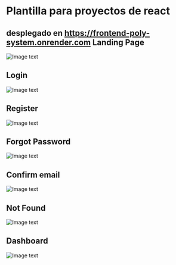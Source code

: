 # Plantilla para proyectos de react
desplegado en https://frontend-poly-system.onrender.com
Landing Page
------
![Image text](https://raw.githubusercontent.com/Byrontosh/Plantilla-App-Demo/main/src/assets/fondos/captura-1.png)


Login
------
![Image text](https://raw.githubusercontent.com/Byrontosh/Plantilla-App-Demo/main/src/assets/fondos/captura-2.png)

Register
------
![Image text](https://raw.githubusercontent.com/Byrontosh/Plantilla-App-Demo/main/src/assets/fondos/captura-3.png)

Forgot Password
------
![Image text](https://raw.githubusercontent.com/Byrontosh/Plantilla-App-Demo/main/src/assets/fondos/captura-4.png)

Confirm email
------
![Image text](https://raw.githubusercontent.com/Byrontosh/Plantilla-App-Demo/main/src/assets/fondos/captura-6.png)

Not Found
------
![Image text](https://raw.githubusercontent.com/Byrontosh/Plantilla-App-Demo/main/src/assets/fondos/captura-5.png)

Dashboard
------
![Image text](https://raw.githubusercontent.com/Byrontosh/Plantilla-App-Demo/main/src/assets/fondos/captura-7.png)
